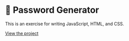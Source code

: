 <h1>🔑 Password Generator</h1>

<body>
  <p>This is an exercise for writing JavaScript, HTML, and CSS.</p>
  <p>
  <a href="https://sunny-cactus-69a781.netlify.app/" target="_blank">View the project</a>
  </p>
</body>

